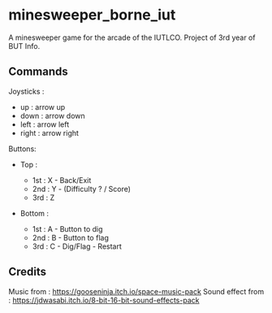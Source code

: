 # minesweeper_borne_iut

A minesweeper game for the arcade of the IUTLCO. Project of 3rd year of BUT Info.

## Commands

Joysticks :

-   up : arrow up
-   down : arrow down
-   left : arrow left
-   right : arrow right

Buttons:

-   Top :

    -   1st : X - Back/Exit
    -   2nd : Y - (Difficulty ? / Score)
    -   3rd : Z

-   Bottom :
    -   1st : A - Button to dig
    -   2nd : B - Button to flag
    -   3rd : C - Dig/Flag - Restart

## Credits

Music from : https://gooseninja.itch.io/space-music-pack
Sound effect from : https://jdwasabi.itch.io/8-bit-16-bit-sound-effects-pack
